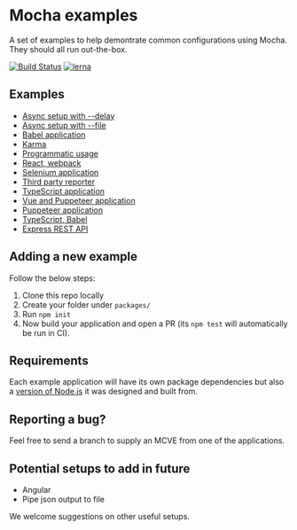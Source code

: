 # Mocha examples

A set of examples to help demontrate common configurations using Mocha. They should all run out-the-box.

 [![Build Status](https://travis-ci.org/mochajs/mocha-examples.svg?branch=master)](https://travis-ci.org/mochajs/mocha-examples) [![lerna](https://img.shields.io/badge/maintained%20with-lerna-cc00ff.svg)](https://lerna.js.org/)

## Examples

* [Async setup with --delay](packages/async-setup-with-delay/)
* [Async setup with --file](packages/async-setup-with-file/)
* [Babel application](packages/babel/)
* [Karma](packages/karma/)
* [Programmatic usage](packages/programmatic-usage/)
* [React, webpack](packages/react-webpack)
* [Selenium application](packages/selenium/)
* [Third party reporter](packages/third-party-reporter/)
* [TypeScript application](packages/typescript/)
* [Vue and Puppeteer application](packages/vue-puppeteer/)
* [Puppeteer application](packages/puppeteer/)
* [TypeScript, Babel](packages/typescript-babel/)
* [Express REST API](packages/express-rest-api/)

## Adding a new example 

Follow the below steps:

1. Clone this repo locally
2. Create your folder under `packages/` 
3. Run `npm init`
4. Now build your application and open a PR (its `npm test` will automatically be run in CI).

## Requirements

Each example application will have its own package dependencies but also a [version of Node.js](https://docs.npmjs.com/files/package.json#engines) it was designed and built from.

## Reporting a bug?

Feel free to send a branch to supply an MCVE from one of the applications.

## Potential setups to add in future

- Angular
- Pipe json output to file

We welcome suggestions on other useful setups.
